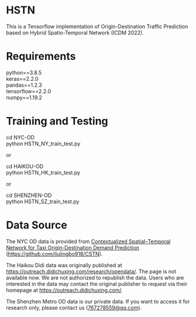 # HSTN
This is a Tensorflow implementation of Origin-Destination Traffic Prediction based on Hybrid Spatio-Temporal Network (ICDM 2022).

# Requirements
python==3.8.5   
keras==2.2.0    
pandas==1.2.3     
tensorflow==2.2.0    
numpy==1.19.2

# Training and Testing
cd NYC-OD     
python HSTN_NY_train_test.py

or

cd HAIKOU-OD    
python HSTN_HK_train_test.py

or

cd SHENZHEN-OD    
python HSTN_SZ_train_test.py

# Data Source
The NYC OD data is provided from [Contextualized Spatial–Temporal Network for Taxi Origin-Destination Demand Prediction](https://ieeexplore.ieee.org/abstract/document/8720246) (https://github.com/liulingbo918/CSTN).  

The Haikou Didi data was originally published at https://outreach.didichuxing.com/research/opendata/. The page is not available now. We are not authorized to republish the data. Users who are interested in the data may contact the original publisher to request via their homepage at https://outreach.didichuxing.com/.   

The Shenzhen Metro OD data is our private data. If you want to access it for research only, please contact us (767278559@qq.com).

